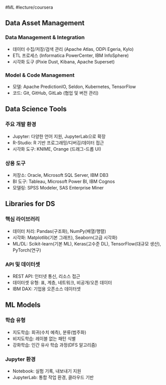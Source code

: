 #ML #lecture/coursera
## Data Asset Management
### Data Management & Integration
- 데이터 수집/저장/검색 관리 (Apache Atlas, ODPi Egeria, Kylo)
- ETL 프로세스 (Informatica PowerCenter, IBM InfoSphere)
- 시각화 도구 (Pixie Dust, Kibana, Apache Superset)

### Model & Code Management
- 모델: Apache PredictionIO, Seldon, Kubernetes, TensorFlow
- 코드: Git, GitHub, GitLab (협업 및 버전 관리)

## Data Science Tools
### 주요 개발 환경
- Jupyter: 다양한 언어 지원, JupyterLab으로 확장
- R-Studio: R 기반 프로그래밍/디버깅/데이터 접근
- 시각화 도구: KNIME, Orange (드래그-드롭 UI)

### 상용 도구
- 저장소: Oracle, Microsoft SQL Server, IBM DB3
- BI 도구: Tableau, Microsoft Power BI, IBM Cognos
- 모델링: SPSS Modeler, SAS Enterprise Miner

## Libraries for DS
### 핵심 라이브러리
- 데이터 처리: Pandas(구조화), NumPy(배열/행렬)
- 시각화: Matplotlib(기본 그래프), Seaborn(고급 시각화)
- ML/DL: Scikit-learn(기본 ML), Keras(고수준 DL), TensorFlow(대규모 생산), PyTorch(연구)

### API 및 데이터셋
- REST API: 인터넷 통신, 리소스 접근
- 데이터셋 유형: 표, 계층, 네트워크, 비공개/오픈 데이터
- IBM DAX: 기업용 오픈소스 데이터셋

## ML Models
### 학습 유형
- 지도학습: 회귀(수치 예측), 분류(범주화)
- 비지도학습: 레이블 없는 패턴 식별
- 강화학습: 인간 유사 학습 과정(DFS 알고리즘)

### Jupyter 환경
- Notebook: 실험 기록, 내보내기 지원
- JupyterLab: 통합 작업 환경, 클라우드 기반
